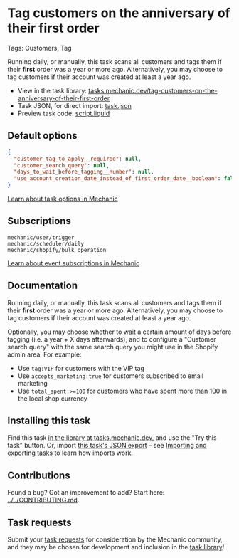 # Tag customers on the anniversary of their first order

Tags: Customers, Tag

Running daily, or manually, this task scans all customers and tags them if their __first__ order was a year or more ago. Alternatively, you may choose to tag customers if their account was created at least a year ago.

* View in the task library: [tasks.mechanic.dev/tag-customers-on-the-anniversary-of-their-first-order](https://tasks.mechanic.dev/tag-customers-on-the-anniversary-of-their-first-order)
* Task JSON, for direct import: [task.json](../../tasks/tag-customers-on-the-anniversary-of-their-first-order.json)
* Preview task code: [script.liquid](./script.liquid)

## Default options

```json
{
  "customer_tag_to_apply__required": null,
  "customer_search_query": null,
  "days_to_wait_before_tagging__number": null,
  "use_account_creation_date_instead_of_first_order_date__boolean": false
}
```

[Learn about task options in Mechanic](https://learn.mechanic.dev/core/tasks/options)

## Subscriptions

```liquid
mechanic/user/trigger
mechanic/scheduler/daily
mechanic/shopify/bulk_operation
```

[Learn about event subscriptions in Mechanic](https://learn.mechanic.dev/core/tasks/subscriptions)

## Documentation

Running daily, or manually, this task scans all customers and tags them if their __first__ order was a year or more ago. Alternatively, you may choose to tag customers if their account was created at least a year ago.

Optionally, you may choose whether to wait a certain amount of days before tagging (i.e. a year + X days afterwards), and to configure a "Customer search query" with the same search query you might use in the Shopify admin area. For example:
* Use `tag:VIP` for customers with the VIP tag
* Use `accepts_marketing:true` for customers subscribed to email marketing
* Use `total_spent:>=100` for customers who have spent more than 100 in the local shop currency

## Installing this task

Find this task [in the library at tasks.mechanic.dev](https://tasks.mechanic.dev/tag-customers-on-the-anniversary-of-their-first-order), and use the "Try this task" button. Or, import [this task's JSON export](../../tasks/tag-customers-on-the-anniversary-of-their-first-order.json) – see [Importing and exporting tasks](https://learn.mechanic.dev/core/tasks/import-and-export) to learn how imports work.

## Contributions

Found a bug? Got an improvement to add? Start here: [../../CONTRIBUTING.md](../../CONTRIBUTING.md).

## Task requests

Submit your [task requests](https://mechanic.canny.io/task-requests) for consideration by the Mechanic community, and they may be chosen for development and inclusion in the [task library](https://tasks.mechanic.dev/)!
